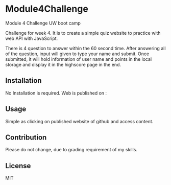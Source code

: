 # Module4Challenge
Module 4 Challenge UW boot camp

Challenge for week 4. It is to create a simple quiz website to practice with web API with JavaScript. 

There is 4 question to answer within the 60 second time. After answering all of the question, input will given to type your name and submit. Once submitted, it will hold information of user name and points in the local storage and display it in the highscore page in the end. 

## Installation
No Installation is required. Web is published on :

## Usage
Simple as clicking on published website of github and access content.

## Contribution

Please do not change, due to grading requirement of my skills.

## License 

MIT



